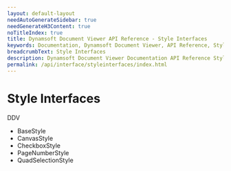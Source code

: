 ```yaml
---
layout: default-layout
needAutoGenerateSidebar: true
needGenerateH3Content: true
noTitleIndex: true
title: Dynamsoft Document Viewer API Reference - Style Interfaces
keywords: Documentation, Dynamsoft Document Viewer, API Reference, Style Interfaces
breadcrumbText: Style Interfaces
description: Dynamsoft Document Viewer Documentation API Reference Style Interfaces Page
permalink: /api/interface/styleinterfaces/index.html
---
```


# Style Interfaces

DDV

- BaseStyle
- CanvasStyle
- CheckboxStyle
- PageNumberStyle
- QuadSelectionStyle